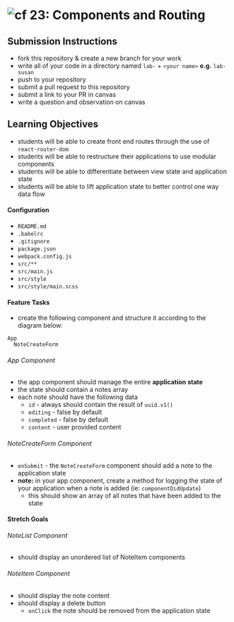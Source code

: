 ![cf](https://i.imgur.com/7v5ASc8.png) 23: Components and Routing
======

## Submission Instructions
  * fork this repository & create a new branch for your work
  * write all of your code in a directory named `lab-` + `<your name>` **e.g.** `lab-susan`
  * push to your repository
  * submit a pull request to this repository
  * submit a link to your PR in canvas
  * write a question and observation on canvas

## Learning Objectives
* students will be able to create front end routes through the use of `react-router-dom`
* students will be able to restructure their applications to use modular components
* students will be able to differentiate between view state and application state
* students will be able to lift application state to better control one way data flow

#### Configuration  
* `README.md`
* `.babelrc`
* `.gitignore`
* `package.json`
* `webpack.config.js`
* `src/**`
* `src/main.js`
* `src/style`
* `src/style/main.scss`

#### Feature Tasks
* create the following component and structure it according to the diagram below:
```
App
  NoteCreateForm
```
###### App Component
* the app component should manage the entire **application state**
* the state should contain a notes array
* each note should have the following data
  * `id` - always should contain the result of `uuid.v1()`
  * `editing` - false by default
  * `completed` - false by default
  * `content` - user provided content

###### NoteCreateForm Component
* `onSubmit` - the `NoteCreateForm` component should add a note to the application state
* **note:** in your app component, create a method for logging the state of your application when a note is added (ie: `componentDidUpdate`)
  * this should show an array of all notes that have been added to the state

#### Stretch Goals

###### NoteList Component
* should display an unordered list of NoteItem components

###### NoteItem Component
* should display the note content
* should display a delete button
  * `onClick` the note should be removed from the application state


